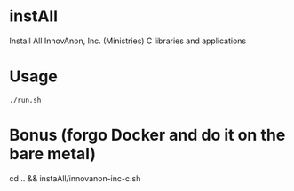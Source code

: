 # instAll
Install All InnovAnon, Inc. (Ministries) C libraries and applications

# Usage
`./run.sh`

# Bonus (forgo Docker and do it on the bare metal)
cd .. && instaAll/innovanon-inc-c.sh
